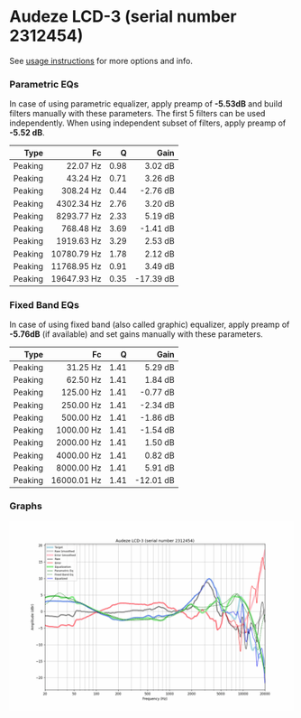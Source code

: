 # Audeze LCD-3 (serial number 2312454)
See [usage instructions](https://github.com/jaakkopasanen/AutoEq#usage) for more options and info.

### Parametric EQs
In case of using parametric equalizer, apply preamp of **-5.53dB** and build filters manually
with these parameters. The first 5 filters can be used independently.
When using independent subset of filters, apply preamp of **-5.52 dB**.

| Type    | Fc          |    Q | Gain      |
|--------:|------------:|-----:|----------:|
| Peaking | 22.07 Hz    | 0.98 | 3.02 dB   |
| Peaking | 43.24 Hz    | 0.71 | 3.26 dB   |
| Peaking | 308.24 Hz   | 0.44 | -2.76 dB  |
| Peaking | 4302.34 Hz  | 2.76 | 3.20 dB   |
| Peaking | 8293.77 Hz  | 2.33 | 5.19 dB   |
| Peaking | 768.48 Hz   | 3.69 | -1.41 dB  |
| Peaking | 1919.63 Hz  | 3.29 | 2.53 dB   |
| Peaking | 10780.79 Hz | 1.78 | 2.12 dB   |
| Peaking | 11768.95 Hz | 0.91 | 3.49 dB   |
| Peaking | 19647.93 Hz | 0.35 | -17.39 dB |

### Fixed Band EQs
In case of using fixed band (also called graphic) equalizer, apply preamp of **-5.76dB**
(if available) and set gains manually with these parameters.

| Type    | Fc          |    Q | Gain      |
|--------:|------------:|-----:|----------:|
| Peaking | 31.25 Hz    | 1.41 | 5.29 dB   |
| Peaking | 62.50 Hz    | 1.41 | 1.84 dB   |
| Peaking | 125.00 Hz   | 1.41 | -0.77 dB  |
| Peaking | 250.00 Hz   | 1.41 | -2.34 dB  |
| Peaking | 500.00 Hz   | 1.41 | -1.86 dB  |
| Peaking | 1000.00 Hz  | 1.41 | -1.54 dB  |
| Peaking | 2000.00 Hz  | 1.41 | 1.50 dB   |
| Peaking | 4000.00 Hz  | 1.41 | 0.82 dB   |
| Peaking | 8000.00 Hz  | 1.41 | 5.91 dB   |
| Peaking | 16000.01 Hz | 1.41 | -12.01 dB |

### Graphs
![](./Audeze%20LCD-3%20(serial%20number%202312454).png)